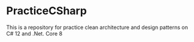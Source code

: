 # PracticeCSharp
This is a repository for practice clean architecture and design patterns on C# 12 and .Net. Core 8
